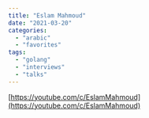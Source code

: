 ```yaml
---
title: "Eslam Mahmoud"
date: "2021-03-20"
categories: 
  - "arabic"
  - "favorites"
tags: 
  - "golang"
  - "interviews"
  - "talks"
---
```


[https://youtube.com/c/EslamMahmoud](https://youtube.com/c/EslamMahmoud)
